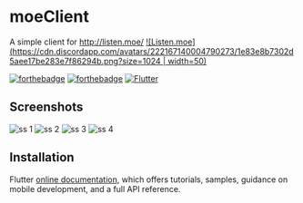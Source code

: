 moeClient
==========
A simple client for http://listen.moe/ [![Listen.moe](https://cdn.discordapp.com/avatars/222167140004790273/1e83e8b7302d5aee17be283e7f86294b.png?size=1024 | width=50)](http://listen.moe/)

[![forthebadge](https://forthebadge.com/images/badges/built-for-android.svg)](https://forthebadge.com) [![forthebadge](https://forthebadge.com/images/badges/built-with-love.svg)](https://forthebadge.com) 
[![Flutter](https://img.shields.io/badge/flutter-v1.14.6-blue)](https://flutter.dev)

Screenshots
----

![ss 1](https://cdn.discordapp.com/attachments/683669886978752524/688682844096299035/Screenshot_20200315-150937.jpg) ![ss 2](https://cdn.discordapp.com/attachments/683669886978752524/688678824816410634/Screenshot_20200315-145301.jpg) ![ss 3](https://cdn.discordapp.com/attachments/683669886978752524/688678824543780874/Screenshot_20200315-145256.jpg) ![ss 4](https://cdn.discordapp.com/attachments/683669886978752524/688679795567230998/Screenshot_20200315-145730.jpg)


## Installation

Flutter [online documentation](https://flutter.dev/docs), which offers tutorials,
samples, guidance on mobile development, and a full API reference.